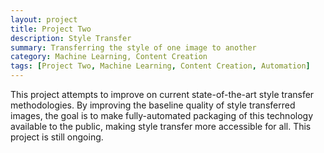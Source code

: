 ```yaml
---
layout: project
title: Project Two
description: Style Transfer
summary: Transferring the style of one image to another
category: Machine Learning, Content Creation
tags: [Project Two, Machine Learning, Content Creation, Automation]
---
```


This project attempts to improve on current state-of-the-art style transfer methodologies. By improving the baseline quality of style transferred images, the goal is to make fully-automated packaging of this technology available to the public, making style transfer more accessible for all. This project is still ongoing.
